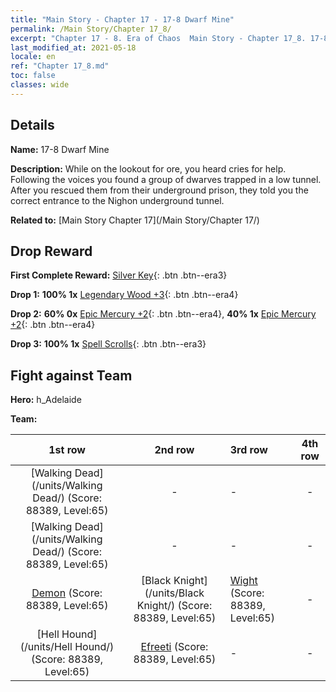 ```yaml
---
title: "Main Story - Chapter 17 - 17-8 Dwarf Mine"
permalink: /Main Story/Chapter 17_8/
excerpt: "Chapter 17 - 8. Era of Chaos  Main Story - Chapter 17_8. 17-8 Dwarf Mine"
last_modified_at: 2021-05-18
locale: en
ref: "Chapter 17_8.md"
toc: false
classes: wide
---
```


## Details

 **Name:** 17-8 Dwarf Mine

 **Description:** While on the lookout for ore, you heard cries for help. Following the voices you found a group of dwarves trapped in a low tunnel. After you rescued them from their underground prison, they told you the correct entrance to the Nighon underground tunnel.

 **Related to:** [Main Story Chapter 17](/Main Story/Chapter 17/)

## Drop Reward

 **First Complete Reward:** [Silver Key](/Items/con_693/){: .btn .btn--era3}

 **Drop 1:** **100% 1x** [Legendary Wood +3](/Items/mat_55/){: .btn .btn--era4}

 **Drop 2:** **60% 0x** [Epic Mercury +2](/Items/mat_49/){: .btn .btn--era4}, **40% 1x** [Epic Mercury +2](/Items/mat_49/){: .btn .btn--era4}

 **Drop 3:** **100% 1x** [Spell Scrolls](/Items/con_694/){: .btn .btn--era3}


## Fight against Team
 **Hero:** h_Adelaide

 **Team:**


  | 1st row | 2nd row | 3rd row | 4th row |
  |:----:|:----:|:----|:----:|
  | [Walking Dead](/units/Walking Dead/) (Score: 88389, Level:65)  | - | - | - |
  | [Walking Dead](/units/Walking Dead/) (Score: 88389, Level:65)  | - | - | - |
  | [Demon](/units/Demon/) (Score: 88389, Level:65)  | [Black Knight](/units/Black Knight/) (Score: 88389, Level:65)  | [Wight](/units/Wight/) (Score: 88389, Level:65)  | - |
  | [Hell Hound](/units/Hell Hound/) (Score: 88389, Level:65)  | [Efreeti](/units/Efreeti/) (Score: 88389, Level:65)  | - | - |


